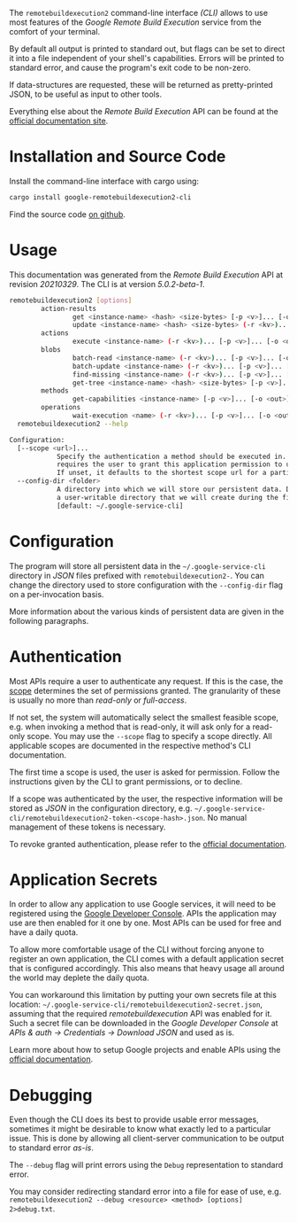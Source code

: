 <!---
DO NOT EDIT !
This file was generated automatically from 'src/generator/templates/cli/README.md.mako'
DO NOT EDIT !
-->
The `remotebuildexecution2` command-line interface *(CLI)* allows to use most features of the *Google Remote Build Execution* service from the comfort of your terminal.

By default all output is printed to standard out, but flags can be set to direct it into a file independent of your shell's
capabilities. Errors will be printed to standard error, and cause the program's exit code to be non-zero.

If data-structures are requested, these will be returned as pretty-printed JSON, to be useful as input to other tools.

Everything else about the *Remote Build Execution* API can be found at the
[official documentation site](https://cloud.google.com/remote-build-execution/docs/).

# Installation and Source Code

Install the command-line interface with cargo using:

```bash
cargo install google-remotebuildexecution2-cli
```

Find the source code [on github](https://github.com/Byron/google-apis-rs/tree/main/gen/remotebuildexecution2-cli).

# Usage

This documentation was generated from the *Remote Build Execution* API at revision *20210329*. The CLI is at version *5.0.2-beta-1*.

```bash
remotebuildexecution2 [options]
        action-results
                get <instance-name> <hash> <size-bytes> [-p <v>]... [-o <out>]
                update <instance-name> <hash> <size-bytes> (-r <kv>)... [-p <v>]... [-o <out>]
        actions
                execute <instance-name> (-r <kv>)... [-p <v>]... [-o <out>]
        blobs
                batch-read <instance-name> (-r <kv>)... [-p <v>]... [-o <out>]
                batch-update <instance-name> (-r <kv>)... [-p <v>]... [-o <out>]
                find-missing <instance-name> (-r <kv>)... [-p <v>]... [-o <out>]
                get-tree <instance-name> <hash> <size-bytes> [-p <v>]... [-o <out>]
        methods
                get-capabilities <instance-name> [-p <v>]... [-o <out>]
        operations
                wait-execution <name> (-r <kv>)... [-p <v>]... [-o <out>]
  remotebuildexecution2 --help

Configuration:
  [--scope <url>]...
            Specify the authentication a method should be executed in. Each scope
            requires the user to grant this application permission to use it.
            If unset, it defaults to the shortest scope url for a particular method.
  --config-dir <folder>
            A directory into which we will store our persistent data. Defaults to
            a user-writable directory that we will create during the first invocation.
            [default: ~/.google-service-cli]

```

# Configuration

The program will store all persistent data in the `~/.google-service-cli` directory in *JSON* files prefixed with `remotebuildexecution2-`.  You can change the directory used to store configuration with the `--config-dir` flag on a per-invocation basis.

More information about the various kinds of persistent data are given in the following paragraphs.

# Authentication

Most APIs require a user to authenticate any request. If this is the case, the [scope][scopes] determines the 
set of permissions granted. The granularity of these is usually no more than *read-only* or *full-access*.

If not set, the system will automatically select the smallest feasible scope, e.g. when invoking a
method that is read-only, it will ask only for a read-only scope. 
You may use the `--scope` flag to specify a scope directly. 
All applicable scopes are documented in the respective method's CLI documentation.

The first time a scope is used, the user is asked for permission. Follow the instructions given 
by the CLI to grant permissions, or to decline.

If a scope was authenticated by the user, the respective information will be stored as *JSON* in the configuration
directory, e.g. `~/.google-service-cli/remotebuildexecution2-token-<scope-hash>.json`. No manual management of these tokens
is necessary.

To revoke granted authentication, please refer to the [official documentation][revoke-access].

# Application Secrets

In order to allow any application to use Google services, it will need to be registered using the 
[Google Developer Console][google-dev-console]. APIs the application may use are then enabled for it
one by one. Most APIs can be used for free and have a daily quota.

To allow more comfortable usage of the CLI without forcing anyone to register an own application, the CLI
comes with a default application secret that is configured accordingly. This also means that heavy usage
all around the world may deplete the daily quota.

You can workaround this limitation by putting your own secrets file at this location: 
`~/.google-service-cli/remotebuildexecution2-secret.json`, assuming that the required *remotebuildexecution* API 
was enabled for it. Such a secret file can be downloaded in the *Google Developer Console* at 
*APIs & auth -> Credentials -> Download JSON* and used as is.

Learn more about how to setup Google projects and enable APIs using the [official documentation][google-project-new].


# Debugging

Even though the CLI does its best to provide usable error messages, sometimes it might be desirable to know
what exactly led to a particular issue. This is done by allowing all client-server communication to be 
output to standard error *as-is*.

The `--debug` flag will print errors using the `Debug` representation to standard error.

You may consider redirecting standard error into a file for ease of use, e.g. `remotebuildexecution2 --debug <resource> <method> [options] 2>debug.txt`.


[scopes]: https://developers.google.com/+/api/oauth#scopes
[revoke-access]: http://webapps.stackexchange.com/a/30849
[google-dev-console]: https://console.developers.google.com/
[google-project-new]: https://developers.google.com/console/help/new/
